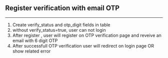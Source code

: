 ## Register verification with email OTP 
----------------------------------------------------------------------------------------------
1. Create verify_status and otp_digit fields in table
2. without verify_status=true, user can not login
3. After register , user will register on OTP verification page and reveive an email with 6 digit OTP
4. After successfull OTP verification user will redirect on login page OR show related error 